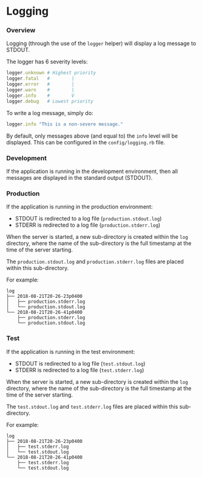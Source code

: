 # Logging

### Overview

Logging \(through the use of the `logger` helper\) will display a log message to STDOUT.

The logger has 6 severity levels:

```ruby
logger.unknown # Highest priority
logger.fatal   #        |
logger.error   #        |
logger.warn    #        |
logger.info    #        V
logger.debug   # Lowest priority
```

To write a log message, simply do:

```ruby
logger.info "This is a non-severe message."
```

By default, only messages above \(and equal to\) the `info` level will be displayed. This can be configured in the `config/logging.rb` file.

### Development

If the application is running in the development environment, then all messages are displayed in the standard output \(STDOUT\).

### Production

If the application is running in the production environment:

* STDOUT is redirected to a log file \(`production.stdout.log`\)
* STDERR is redirected to a log file \(`production.stderr.log`\)

When the server is started, a new sub-directory is created within the `log` directory, where the name of the sub-directory is the full timestamp at the time of the server starting. 

The `production.stdout.log` and `production.stderr.log` files are placed within this sub-directory.

For example:

```text
log
├── 2018-08-21T20-26-23p0400
│   ├── production.stderr.log
│   └── production.stdout.log
└── 2018-08-21T20-26-41p0400
    ├── production.stderr.log
    └── production.stdout.log
```

### Test

If the application is running in the test environment:

* STDOUT is redirected to a log file \(`test.stdout.log`\)
* STDERR is redirected to a log file \(`test.stderr.log`\)

When the server is started, a new sub-directory is created within the `log` directory, where the name of the sub-directory is the full timestamp at the time of the server starting. 

The `test.stdout.log` and `test.stderr.log` files are placed within this sub-directory.

For example:

```text
log
├── 2018-08-21T20-26-23p0400
│   ├── test.stderr.log
│   └── test.stdout.log
└── 2018-08-21T20-26-41p0400
    ├── test.stderr.log
    └── test.stdout.log
```


